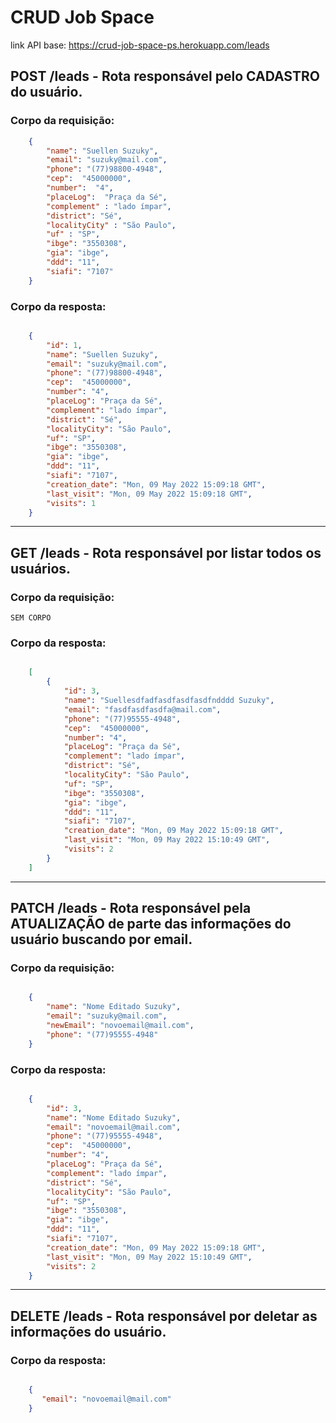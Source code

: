 # CRUD Job Space

link API base: https://crud-job-space-ps.herokuapp.com/leads

## POST /leads - Rota responsável pelo CADASTRO do usuário.

### Corpo da requisição:

```json
    {
        "name": "Suellen Suzuky",
        "email": "suzuky@mail.com",
        "phone": "(77)98800-4948",
        "cep":  "45000000",
        "number":  "4",
        "placeLog":  "Praça da Sé",
        "complement" : "lado ímpar",
        "district": "Sé",
        "localityCity" : "São Paulo",
        "uf" : "SP",
        "ibge": "3550308",
        "gia": "ibge",
        "ddd": "11",
        "siafi": "7107"
    }
```

### Corpo da resposta:

```json

    {
        "id": 1,
        "name": "Suellen Suzuky",
        "email": "suzuky@mail.com",
        "phone": "(77)98800-4948",
        "cep":  "45000000",
        "number": "4",
        "placeLog": "Praça da Sé",
        "complement": "lado ímpar",
        "district": "Sé",
        "localityCity": "São Paulo",
        "uf": "SP",
        "ibge": "3550308",
        "gia": "ibge",
        "ddd": "11",
        "siafi": "7107",
        "creation_date": "Mon, 09 May 2022 15:09:18 GMT",
        "last_visit": "Mon, 09 May 2022 15:09:18 GMT",
        "visits": 1
    }
```



---------------------------------------------------------------


## GET /leads - Rota responsável por listar todos os usuários.

### Corpo da requisição:


    SEM CORPO


### Corpo da resposta:
```json

    [
        {
            "id": 3,
            "name": "Suellesdfadfasdfasdfasdfndddd Suzuky",
            "email": "fasdfasdfasdfa@mail.com",
            "phone": "(77)95555-4948",
            "cep":  "45000000",
            "number": "4",
            "placeLog": "Praça da Sé",
            "complement": "lado ímpar",
            "district": "Sé",
            "localityCity": "São Paulo",
            "uf": "SP",
            "ibge": "3550308",
            "gia": "ibge",
            "ddd": "11",
            "siafi": "7107",
            "creation_date": "Mon, 09 May 2022 15:09:18 GMT",
            "last_visit": "Mon, 09 May 2022 15:10:49 GMT",
            "visits": 2
        }
    ]
```


---------------------------------------------------------------


## PATCH /leads - Rota responsável pela ATUALIZAÇÃO de parte das informações do usuário buscando por email.


### Corpo da requisição:

```json

    {
        "name": "Nome Editado Suzuky",
        "email": "suzuky@mail.com",
        "newEmail": "novoemail@mail.com",
        "phone": "(77)95555-4948"
    }

```


### Corpo da resposta:

```json

    {
        "id": 3,
        "name": "Nome Editado Suzuky",
        "email": "novoemail@mail.com",
        "phone": "(77)95555-4948",
        "cep":  "45000000",
        "number": "4",
        "placeLog": "Praça da Sé",
        "complement": "lado ímpar",
        "district": "Sé",
        "localityCity": "São Paulo",
        "uf": "SP",
        "ibge": "3550308",
        "gia": "ibge",
        "ddd": "11",
        "siafi": "7107",
        "creation_date": "Mon, 09 May 2022 15:09:18 GMT",
        "last_visit": "Mon, 09 May 2022 15:10:49 GMT",
        "visits": 2
    }
```


---------------------------------------------------------------


## DELETE /leads - Rota responsável por deletar as informações do usuário.


### Corpo da resposta:

```json

    {
       "email": "novoemail@mail.com"
    }
```
